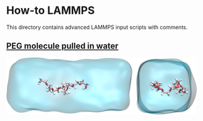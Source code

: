 # How-to LAMMPS

This directory contains advanced LAMMPS input scripts with comments. 

## [PEG molecule pulled in water](PEG-H2O/PEG-H2O.rst)

![Image of PEG molecule pulled in water](PEG-H2O/PEGinH2O.png)
